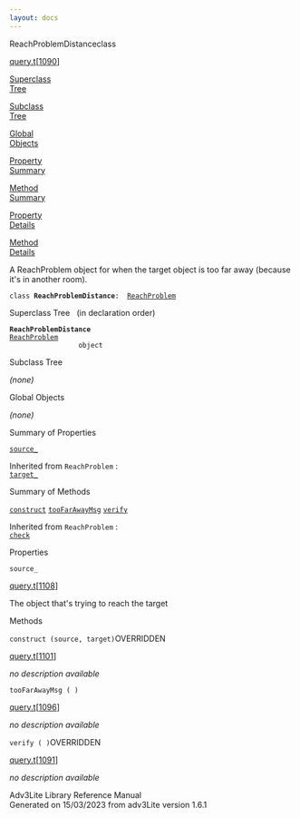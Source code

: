 ```yaml
---
layout: docs
---
```

<span class="title">ReachProblemDistance</span><span class="type">class</span>

[query.t](../file/query.t.html)\[[1090](../source/query.t.html#1090)\]

[Superclass  
Tree](#_SuperClassTree_)

[Subclass  
Tree](#_SubClassTree_)

[Global  
Objects](#_ObjectSummary_)

[Property  
Summary](#_PropSummary_)

[Method  
Summary](#_MethodSummary_)

[Property  
Details](#_Properties_)

[Method  
Details](#_Methods_)



A ReachProblem object for when the target object is too far away
(because it's in another room).

`class `**`ReachProblemDistance`**` :   `[`ReachProblem`](../object/ReachProblem.html)



<span id="_SuperClassTree_"></span>



<span class="hdln">Superclass Tree</span>   (in declaration order)



**`ReachProblemDistance`**  
[`ReachProblem`](../object/ReachProblem.html)  
`                 object`  
<span id="_SubClassTree_"></span>



<span class="hdln">Subclass Tree</span>  



*(none)* <span id="_ObjectSummary_"></span>



<span class="hdln">Global Objects</span>  



*(none)* <span id="_PropSummary_"></span>



<span class="hdln">Summary of Properties</span>  



[`source_`](#source_)

Inherited from `ReachProblem` :  
[`target_`](../object/ReachProblem.html#target_)

<span id="_MethodSummary_"></span>



<span class="hdln">Summary of Methods</span>  



[`construct`](#construct) [`tooFarAwayMsg`](#tooFarAwayMsg) [`verify`](#verify)

Inherited from `ReachProblem` :  
[`check`](../object/ReachProblem.html#check)

<span id="_Properties_"></span>



<span class="hdln">Properties</span>  



<span id="source_"></span>

`source_`

[query.t](../file/query.t.html)\[[1108](../source/query.t.html#1108)\]



The object that's trying to reach the target



<span id="_Methods_"></span>



<span class="hdln">Methods</span>  



<span id="construct"></span>

`construct (source, target)`<span class="rem">OVERRIDDEN</span>

[query.t](../file/query.t.html)\[[1101](../source/query.t.html#1101)\]



*no description available*



<span id="tooFarAwayMsg"></span>

`tooFarAwayMsg ( )`

[query.t](../file/query.t.html)\[[1096](../source/query.t.html#1096)\]



*no description available*



<span id="verify"></span>

`verify ( )`<span class="rem">OVERRIDDEN</span>

[query.t](../file/query.t.html)\[[1091](../source/query.t.html#1091)\]



*no description available*





Adv3Lite Library Reference Manual  
Generated on 15/03/2023 from adv3Lite version 1.6.1


